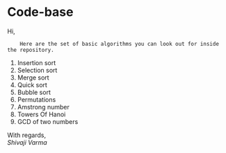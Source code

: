Code-base
=========
Hi,

		Here are the set of basic algorithms you can look out for inside the repository.
		
1. Insertion sort
2. Selection sort
3. Merge sort
4. Quick sort
5. Bubble sort
5. Permutations
6. Amstrong number
7. Towers Of Hanoi
8. GCD of two numbers

With regards,  
_Shivaji Varma_
